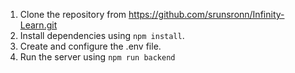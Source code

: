 1.	Clone the repository from https://github.com/srunsronn/Infinity-Learn.git
2.	Install dependencies using `npm install`.
3.	Create and configure the .env file.
4.  Run the server using `npm run backend`
